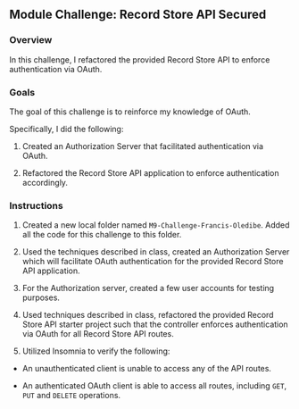 ## Module Challenge: Record Store API Secured

### Overview

In this challenge, I refactored the provided Record Store API to enforce authentication via OAuth.

### Goals

The goal of this challenge is to reinforce my knowledge of OAuth.

Specifically, I did the following:

1. Created an Authorization Server that facilitated authentication via OAuth.

2. Refactored the Record Store API application to enforce authentication accordingly.

### Instructions

1. Created a new local folder named `M9-Challenge-Francis-Oledibe`.  Added all the code for this challenge to this folder.

2. Used the techniques described in class, created an Authorization Server which will facilitate OAuth authentication for the provided Record Store API application.

3. For the Authorization server, created a few user accounts for testing purposes.

4. Used techniques described in class, refactored the provided Record Store API starter project such that the controller enforces authentication via OAuth for all Record Store API routes.

5. Utilized Insomnia to verify the following:

- An unauthenticated client is unable to access any of the API routes.

- An authenticated OAuth client is able to access all routes, including `GET`, `PUT` and `DELETE` operations.


